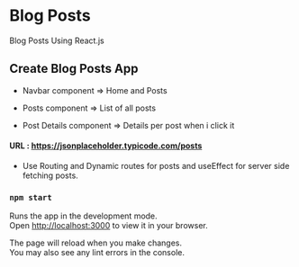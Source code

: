 #  Blog Posts

Blog Posts Using React.js

## Create Blog Posts App 

- Navbar component => Home and Posts

- Posts component  => List of all posts

- Post Details component => Details per post when i click it

#### URL : https://jsonplaceholder.typicode.com/posts

- Use Routing and Dynamic routes for posts and useEffect for server side fetching posts. 

### `npm start`

Runs the app in the development mode.\
Open [http://localhost:3000](http://localhost:3000) to view it in your browser.

The page will reload when you make changes.\
You may also see any lint errors in the console.
